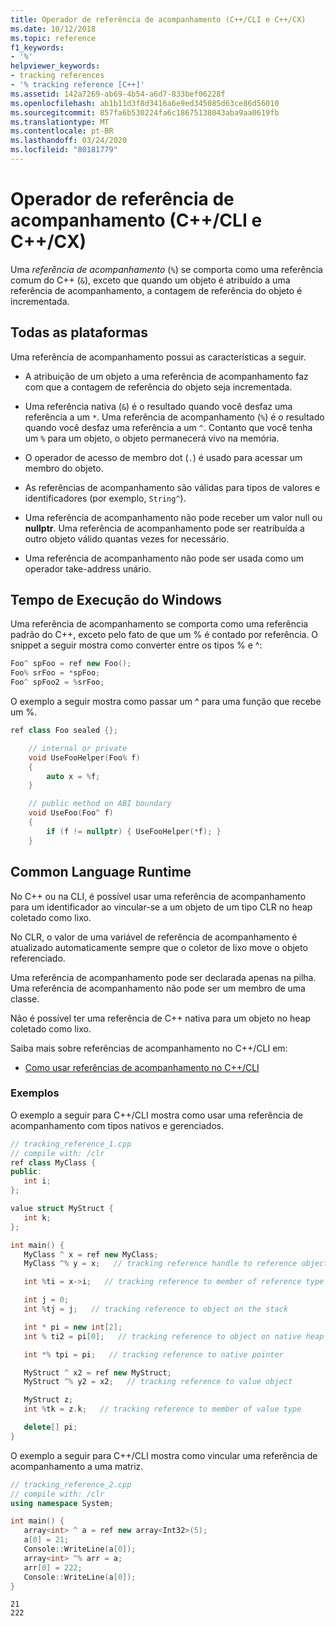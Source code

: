 ```yaml
---
title: Operador de referência de acompanhamento (C++/CLI e C++/CX)
ms.date: 10/12/2018
ms.topic: reference
f1_keywords:
- '%'
helpviewer_keywords:
- tracking references
- '% tracking reference [C++]'
ms.assetid: 142a7269-ab69-4b54-a6d7-833bef06228f
ms.openlocfilehash: ab1b11d3f8d3416a6e9ed345085d63ce86d56010
ms.sourcegitcommit: 857fa6b530224fa6c18675138043aba9aa0619fb
ms.translationtype: MT
ms.contentlocale: pt-BR
ms.lasthandoff: 03/24/2020
ms.locfileid: "80181779"
---
```

# <a name="tracking-reference-operator-ccli-and-ccx"></a>Operador de referência de acompanhamento (C++/CLI e C++/CX)

Uma *referência de acompanhamento* (`%`) se comporta como uma referência comum do C++ (`&`), exceto que quando um objeto é atribuído a uma referência de acompanhamento, a contagem de referência do objeto é incrementada.

## <a name="all-platforms"></a>Todas as plataformas

Uma referência de acompanhamento possui as características a seguir.

- A atribuição de um objeto a uma referência de acompanhamento faz com que a contagem de referência do objeto seja incrementada.

- Uma referência nativa (`&`) é o resultado quando você desfaz uma referência a um `*`. Uma referência de acompanhamento (`%`) é o resultado quando você desfaz uma referência a um `^`. Contanto que você tenha um `%` para um objeto, o objeto permanecerá vivo na memória.

- O operador de acesso de membro dot (`.`) é usado para acessar um membro do objeto.

- As referências de acompanhamento são válidas para tipos de valores e identificadores (por exemplo, `String^`).

- Uma referência de acompanhamento não pode receber um valor null ou **nullptr**. Uma referência de acompanhamento pode ser reatribuída a outro objeto válido quantas vezes for necessário.

- Uma referência de acompanhamento não pode ser usada como um operador take-address unário.

## <a name="windows-runtime"></a>Tempo de Execução do Windows

Uma referência de acompanhamento se comporta como uma referência padrão do C++, exceto pelo fato de que um % é contado por referência. O snippet a seguir mostra como converter entre os tipos % e ^:

```cpp
Foo^ spFoo = ref new Foo();
Foo% srFoo = *spFoo;
Foo^ spFoo2 = %srFoo;
```

O exemplo a seguir mostra como passar um ^ para uma função que recebe um %.

```cpp
ref class Foo sealed {};

    // internal or private
    void UseFooHelper(Foo% f)
    {
        auto x = %f;
    }

    // public method on ABI boundary
    void UseFoo(Foo^ f)
    {
        if (f != nullptr) { UseFooHelper(*f); }
    }
```

## <a name="common-language-runtime"></a>Common Language Runtime

No C++ ou na CLI, é possível usar uma referência de acompanhamento para um identificador ao vincular-se a um objeto de um tipo CLR no heap coletado como lixo.

No CLR, o valor de uma variável de referência de acompanhamento é atualizado automaticamente sempre que o coletor de lixo move o objeto referenciado.

Uma referência de acompanhamento pode ser declarada apenas na pilha. Uma referência de acompanhamento não pode ser um membro de uma classe.

Não é possível ter uma referência de C++ nativa para um objeto no heap coletado como lixo.

Saiba mais sobre referências de acompanhamento no C++/CLI em:

- [Como usar referências de acompanhamento no C++/CLI](../dotnet/how-to-use-tracking-references-in-cpp-cli.md)

### <a name="examples"></a>Exemplos

O exemplo a seguir para C++/CLI mostra como usar uma referência de acompanhamento com tipos nativos e gerenciados.

```cpp
// tracking_reference_1.cpp
// compile with: /clr
ref class MyClass {
public:
   int i;
};

value struct MyStruct {
   int k;
};

int main() {
   MyClass ^ x = ref new MyClass;
   MyClass ^% y = x;   // tracking reference handle to reference object

   int %ti = x->i;   // tracking reference to member of reference type

   int j = 0;
   int %tj = j;   // tracking reference to object on the stack

   int * pi = new int[2];
   int % ti2 = pi[0];   // tracking reference to object on native heap

   int *% tpi = pi;   // tracking reference to native pointer

   MyStruct ^ x2 = ref new MyStruct;
   MyStruct ^% y2 = x2;   // tracking reference to value object

   MyStruct z;
   int %tk = z.k;   // tracking reference to member of value type

   delete[] pi;
}
```

O exemplo a seguir para C++/CLI mostra como vincular uma referência de acompanhamento a uma matriz.

```cpp
// tracking_reference_2.cpp
// compile with: /clr
using namespace System;

int main() {
   array<int> ^ a = ref new array<Int32>(5);
   a[0] = 21;
   Console::WriteLine(a[0]);
   array<int> ^% arr = a;
   arr[0] = 222;
   Console::WriteLine(a[0]);
}
```

```Output
21
222
```
